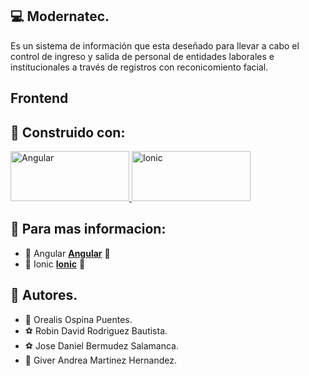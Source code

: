 ## :computer: Modernatec. 
Es un sistema de información que esta deseñado para llevar a cabo el control de ingreso y salida de personal de entidades laborales e institucionales a través de registros con reconicomiento facial.

## Frontend

## :construction_worker: Construido con:
<a href="https://www.google.com/url?sa=i&url=https%3A%2F%2Fwww.sngular.com%2Fes%2Fpostman-i-comenzando-a-explorarlo%2F&psig=AOvVaw2MCqq4OJHI4Eh3f15YIP7m&ust=1650242703840000&source=images&cd=vfe&ved=0CAkQjRxqFwoTCNDZ88zvmfcCFQAAAAAdAAAAABAO" target="_blank"> <img src="https://res.cloudinary.com/practicaldev/image/fetch/s--9O4-RiZT--/c_imagga_scale,f_auto,fl_progressive,h_420,q_auto,w_1000/https://miro.medium.com/max/990/1%2AOc2PsJ-QKOUG2I8J3HNmWQ.png" alt="Angular" width="190" height="80"/> </a> <a href="https://como-programar.net/blog/como-instalar-ionic/" target="_blank"> <img src="https://miro.medium.com/max/1400/1*JCaJnwaAOCDv-ZHX_M9Exw.png" alt="Ionic" width="190" height="80"/> </a> 

## :pushpin: Para mas informacion:
* :hammer: Angular **[Angular](https://www.google.com/url?sa=i&url=https%3A%2F%2Fwww.sngular.com%2Fes%2Fpostman-i-comenzando-a-explorarlo%2F&psig=AOvVaw2MCqq4OJHI4Eh3f15YIP7m&ust=1650242703840000&source=images&cd=vfe&ved=0CAkQjRxqFwoTCNDZ88zvmfcCFQAAAAAdAAAAABAO)** :round_pushpin:
* :hammer: Ionic **[Ionic](https://como-programar.net/blog/como-instalar-ionic/)** :round_pushpin:


## :memo: Autores. 
* :crown: Orealis Ospina Puentes.
* :soccer: Robin David Rodriguez Bautista.
* :soccer: Jose Daniel Bermudez Salamanca.
* :ribbon: Giver Andrea Martinez Hernandez.

